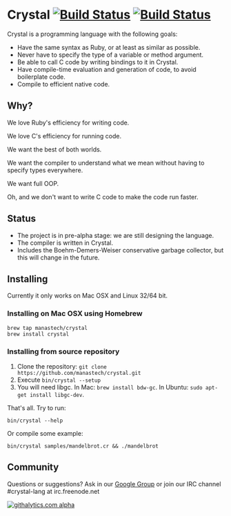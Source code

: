 Crystal [![Build Status](https://travis-ci.org/manastech/crystal.png)](https://travis-ci.org/manastech/crystal) [![Build Status](https://drone.io/github.com/manastech/crystal/status.png)](https://drone.io/github.com/manastech/crystal/latest)
=======

Crystal is a programming language with the following goals:

* Have the same syntax as Ruby, or at least as similar as possible.
* Never have to specify the type of a variable or method argument.
* Be able to call C code by writing bindings to it in Crystal.
* Have compile-time evaluation and generation of code, to avoid boilerplate code.
* Compile to efficient native code.

Why?
----

We love Ruby's efficiency for writing code.

We love C's efficiency for running code.

We want the best of both worlds.

We want the compiler to understand what we mean without having to specify types everywhere.

We want full OOP.

Oh, and we don't want to write C code to make the code run faster.

Status
------

* The project is in pre-alpha stage: we are still designing the language.
* The compiler is written in Crystal.
* Includes the Boehm-Demers-Weiser conservative garbage collector, but this will change in the future.

Installing
----------

Currently it only works on Mac OSX and Linux 32/64 bit.

### Installing on Mac OSX using Homebrew

    brew tap manastech/crystal
    brew install crystal

### Installing from source repository

1. Clone the repository: `git clone https://github.com/manastech/crystal.git`
1. Execute `bin/crystal --setup`
1. You will need libgc. In Mac: `brew install bdw-gc`. In Ubuntu: `sudo apt-get install libgc-dev`.

That's all. Try to run:

    bin/crystal --help

Or compile some example:

    bin/crystal samples/mandelbrot.cr && ./mandelbrot

Community
---------

Questions or suggestions? Ask in our [Google Group](https://groups.google.com/forum/?fromgroups#!forum/crystal-lang) or join our IRC channel #crystal-lang at irc.freenode.net

[![githalytics.com alpha](https://cruel-carlota.pagodabox.com/25b65355cae65602787d6952d0bdb8cf "githalytics.com")](http://githalytics.com/manastech/crystal)
